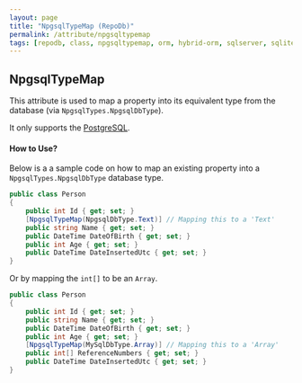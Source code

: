 ```yaml
---
layout: page
title: "NpgsqlTypeMap (RepoDb)"
permalink: /attribute/npgsqltypemap
tags: [repodb, class, npgsqltypemap, orm, hybrid-orm, sqlserver, sqlite, mysql, postgresql]
---
```


## NpgsqlTypeMap

This attribute is used to map a property into its equivalent type from the database (via `NpgsqlTypes.NpgsqlDbType`).

It only supports the [PostgreSQL](https://www.nuget.org/packages/RepoDb.PostgreSql).

#### How to Use?

Below is a a sample code on how to map an existing property into a `NpgsqlTypes.NpgsqlDbType` database type.

```csharp
public class Person
{
	public int Id { get; set; }
	[NpgsqlTypeMap(NpgsqlDbType.Text)] // Mapping this to a 'Text'
	public string Name { get; set; }
	public DateTime DateOfBirth { get; set; }
	public int Age { get; set; }
	public DateTime DateInsertedUtc { get; set; }
}
```

Or by mapping the `int[]` to be an `Array`.

```csharp
public class Person
{
	public int Id { get; set; }
	public string Name { get; set; }
	public DateTime DateOfBirth { get; set; }
	public int Age { get; set; }
	[NpgsqlTypeMap(MySqlDbType.Array)] // Mapping this to a 'Array'
	public int[] ReferenceNumbers { get; set; }
	public DateTime DateInsertedUtc { get; set; }
}
```